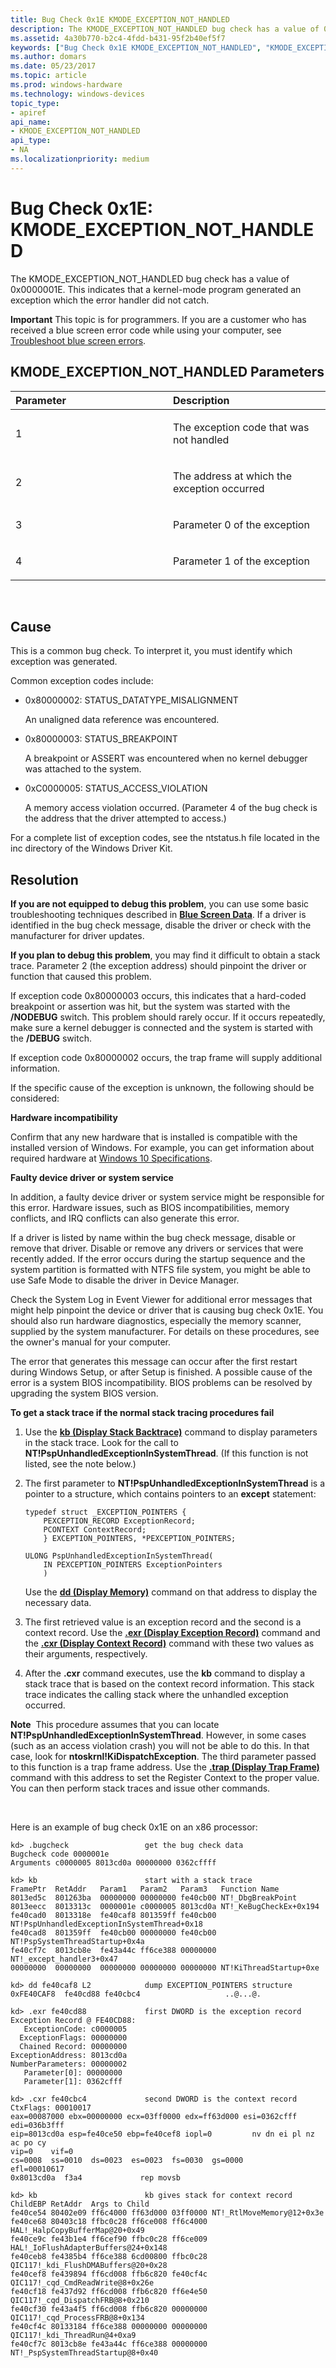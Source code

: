 ```yaml
---
title: Bug Check 0x1E KMODE_EXCEPTION_NOT_HANDLED
description: The KMODE_EXCEPTION_NOT_HANDLED bug check has a value of 0x0000001E. This indicates that a kernel-mode program generated an exception which the error handler did not catch.
ms.assetid: 4a30b770-b2c4-4fdd-b431-95f2b40ef5f7
keywords: ["Bug Check 0x1E KMODE_EXCEPTION_NOT_HANDLED", "KMODE_EXCEPTION_NOT_HANDLED"]
ms.author: domars
ms.date: 05/23/2017
ms.topic: article
ms.prod: windows-hardware
ms.technology: windows-devices
topic_type:
- apiref
api_name:
- KMODE_EXCEPTION_NOT_HANDLED
api_type:
- NA
ms.localizationpriority: medium
---
```


# Bug Check 0x1E: KMODE\_EXCEPTION\_NOT\_HANDLED


The KMODE\_EXCEPTION\_NOT\_HANDLED bug check has a value of 0x0000001E. This indicates that a kernel-mode program generated an exception which the error handler did not catch.

**Important** This topic is for programmers. If you are a customer who has received a blue screen error code while using your computer, see [Troubleshoot blue screen errors](http://windows.microsoft.com/windows-10/troubleshoot-blue-screen-errors).

## KMODE\_EXCEPTION\_NOT\_HANDLED Parameters


<table>
<colgroup>
<col width="50%" />
<col width="50%" />
</colgroup>
<thead>
<tr class="header">
<th align="left">Parameter</th>
<th align="left">Description</th>
</tr>
</thead>
<tbody>
<tr class="odd">
<td align="left"><p>1</p></td>
<td align="left"><p>The exception code that was not handled</p></td>
</tr>
<tr class="even">
<td align="left"><p>2</p></td>
<td align="left"><p>The address at which the exception occurred</p></td>
</tr>
<tr class="odd">
<td align="left"><p>3</p></td>
<td align="left"><p>Parameter 0 of the exception</p></td>
</tr>
<tr class="even">
<td align="left"><p>4</p></td>
<td align="left"><p>Parameter 1 of the exception</p></td>
</tr>
</tbody>
</table>

 

Cause
-----

This is a common bug check. To interpret it, you must identify which exception was generated.

Common exception codes include:

-   0x80000002: STATUS\_DATATYPE\_MISALIGNMENT

    An unaligned data reference was encountered.

-   0x80000003: STATUS\_BREAKPOINT

    A breakpoint or ASSERT was encountered when no kernel debugger was attached to the system.

-   0xC0000005: STATUS\_ACCESS\_VIOLATION

    A memory access violation occurred. (Parameter 4 of the bug check is the address that the driver attempted to access.)

For a complete list of exception codes, see the ntstatus.h file located in the inc directory of the Windows Driver Kit.

Resolution
----------

**If you are not equipped to debug this problem**, you can use some basic troubleshooting techniques described in [**Blue Screen Data**](blue-screen-data.md). If a driver is identified in the bug check message, disable the driver or check with the manufacturer for driver updates.

**If you plan to debug this problem**, you may find it difficult to obtain a stack trace. Parameter 2 (the exception address) should pinpoint the driver or function that caused this problem.

If exception code 0x80000003 occurs, this indicates that a hard-coded breakpoint or assertion was hit, but the system was started with the **/NODEBUG** switch. This problem should rarely occur. If it occurs repeatedly, make sure a kernel debugger is connected and the system is started with the **/DEBUG** switch.

If exception code 0x80000002 occurs, the trap frame will supply additional information.

If the specific cause of the exception is unknown, the following should be considered:

**Hardware incompatibility**

Confirm that any new hardware that is installed is compatible with the installed version of Windows. For example, you can get information about required hardware at [Windows 10 Specifications](https://www.microsoft.com/windows/windows-10-specifications).

**Faulty device driver or system service**

In addition, a faulty device driver or system service might be responsible for this error. Hardware issues, such as BIOS incompatibilities, memory conflicts, and IRQ conflicts can also generate this error.

If a driver is listed by name within the bug check message, disable or remove that driver. Disable or remove any drivers or services that were recently added. If the error occurs during the startup sequence and the system partition is formatted with NTFS file system, you might be able to use Safe Mode to disable the driver in Device Manager.

Check the System Log in Event Viewer for additional error messages that might help pinpoint the device or driver that is causing bug check 0x1E. You should also run hardware diagnostics, especially the memory scanner, supplied by the system manufacturer. For details on these procedures, see the owner's manual for your computer.

The error that generates this message can occur after the first restart during Windows Setup, or after Setup is finished. A possible cause of the error is a system BIOS incompatibility. BIOS problems can be resolved by upgrading the system BIOS version.

**To get a stack trace if the normal stack tracing procedures fail**

1.  Use the [**kb (Display Stack Backtrace)**](k--kb--kc--kd--kp--kp--kv--display-stack-backtrace-.md) command to display parameters in the stack trace. Look for the call to **NT!PspUnhandledExceptionInSystemThread**. (If this function is not listed, see the note below.)

2.  The first parameter to **NT!PspUnhandledExceptionInSystemThread** is a pointer to a structure, which contains pointers to an **except** statement:

    ```
    typedef struct _EXCEPTION_POINTERS {
        PEXCEPTION_RECORD ExceptionRecord;
        PCONTEXT ContextRecord;
        } EXCEPTION_POINTERS, *PEXCEPTION_POINTERS;

    ULONG PspUnhandledExceptionInSystemThread(
        IN PEXCEPTION_POINTERS ExceptionPointers
        )
    ```

    Use the [**dd (Display Memory)**](d--da--db--dc--dd--dd--df--dp--dq--du--dw--dw--dyb--dyd--display-memor.md) command on that address to display the necessary data.

3.  The first retrieved value is an exception record and the second is a context record. Use the [**.exr (Display Exception Record)**](-exr--display-exception-record-.md) command and the [**.cxr (Display Context Record)**](-cxr--display-context-record-.md) command with these two values as their arguments, respectively.

4.  After the **.cxr** command executes, use the **kb** command to display a stack trace that is based on the context record information. This stack trace indicates the calling stack where the unhandled exception occurred.

**Note**  This procedure assumes that you can locate **NT!PspUnhandledExceptionInSystemThread**. However, in some cases (such as an access violation crash) you will not be able to do this. In that case, look for **ntoskrnl!KiDispatchException**. The third parameter passed to this function is a trap frame address. Use the [**.trap (Display Trap Frame)**](-trap--display-trap-frame-.md) command with this address to set the Register Context to the proper value. You can then perform stack traces and issue other commands.

 

Here is an example of bug check 0x1E on an x86 processor:

```
kd> .bugcheck                 get the bug check data
Bugcheck code 0000001e
Arguments c0000005 8013cd0a 00000000 0362cffff

kd> kb                        start with a stack trace 
FramePtr  RetAddr   Param1   Param2   Param3   Function Name 
8013ed5c  801263ba  00000000 00000000 fe40cb00 NT!_DbgBreakPoint 
8013eecc  8013313c  0000001e c0000005 8013cd0a NT!_KeBugCheckEx+0x194
fe40cad0  8013318e  fe40caf8 801359ff fe40cb00 NT!PspUnhandledExceptionInSystemThread+0x18
fe40cad8  801359ff  fe40cb00 00000000 fe40cb00 NT!PspSystemThreadStartup+0x4a
fe40cf7c  8013cb8e  fe43a44c ff6ce388 00000000 NT!_except_handler3+0x47
00000000  00000000  00000000 00000000 00000000 NT!KiThreadStartup+0xe

kd> dd fe40caf8 L2            dump EXCEPTION_POINTERS structure
0xFE40CAF8  fe40cd88 fe40cbc4                   ..@...@.

kd> .exr fe40cd88             first DWORD is the exception record
Exception Record @ FE40CD88:
   ExceptionCode: c0000005
  ExceptionFlags: 00000000
  Chained Record: 00000000
ExceptionAddress: 8013cd0a
NumberParameters: 00000002
   Parameter[0]: 00000000
   Parameter[1]: 0362cfff

kd> .cxr fe40cbc4             second DWORD is the context record
CtxFlags: 00010017
eax=00087000 ebx=00000000 ecx=03ff0000 edx=ff63d000 esi=0362cfff edi=036b3fff
eip=8013cd0a esp=fe40ce50 ebp=fe40cef8 iopl=0         nv dn ei pl nz ac po cy
vip=0    vif=0
cs=0008  ss=0010  ds=0023  es=0023  fs=0030  gs=0000             efl=00010617
0x8013cd0a  f3a4             rep movsb

kd> kb                        kb gives stack for context record
ChildEBP RetAddr  Args to Child
fe40ce54 80402e09 ff6c4000 ff63d000 03ff0000 NT!_RtlMoveMemory@12+0x3e
fe40ce68 80403c18 ffbc0c28 ff6ce008 ff6c4000 HAL!_HalpCopyBufferMap@20+0x49
fe40ce9c fe43b1e4 ff6cef90 ffbc0c28 ff6ce009 HAL!_IoFlushAdapterBuffers@24+0x148
fe40ceb8 fe4385b4 ff6ce388 6cd00800 ffbc0c28 QIC117!_kdi_FlushDMABuffers@20+0x28
fe40cef8 fe439894 ff6cd008 ffb6c820 fe40cf4c QIC117!_cqd_CmdReadWrite@8+0x26e
fe40cf18 fe437d92 ff6cd008 ffb6c820 ff6e4e50 QIC117!_cqd_DispatchFRB@8+0x210
fe40cf30 fe43a4f5 ff6cd008 ffb6c820 00000000 QIC117!_cqd_ProcessFRB@8+0x134
fe40cf4c 80133184 ff6ce388 00000000 00000000 QIC117!_kdi_ThreadRun@4+0xa9
fe40cf7c 8013cb8e fe43a44c ff6ce388 00000000 NT!_PspSystemThreadStartup@8+0x40
```

 

 




